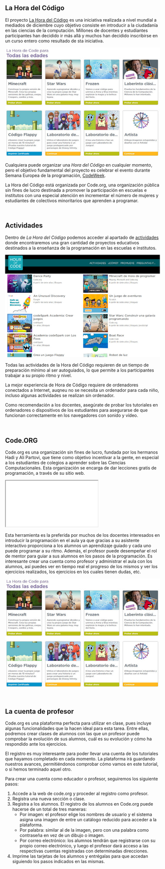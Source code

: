 ## La Hora del Código

El proyecto [La Hora del Código](https://hourofcode.com/es) es una iniciativa realizada a nivel mundial a mediados de diciembre cuyo objetivo consiste en introducir a la ciudadanía en las ciencias de la computación. Millones de docentes y estudiantes participantes han decidido ir más allá y muchos han decidido inscribirse en un curso entero como resultado de sta iniciativa.

![](img/codeorg.jpg "La Hora del Código")

Cualquiera puede organizar una *Hora del Código* en cualquier momento, pero el objetivo fundamental del proyecto es celebrar el evento durante Semana Europea de la programación, [CodeWeek](https://codeweek.eu/).

La Hora del Código está organizada por Code.org, una organización pública sin fines de lucro destinada a promover la participación en escuelas e institutos con una especial atención en incrementar el número de mujeres y estudiantes de colectivos minoritarios que aprenden a programar.



<br />



## Actividades

Dentro de *La Hora del Código* podemos acceder al apartado de [actividades](https://hourofcode.com/es/learn) donde encontraremos una gran cantidad de proyectos educativos destinados a la enseñanza de la programación en las escuelas e institutos.

![](img/actividades.jpg "Actividades en La Hora del Código")

Todas las actividades de la Hora del Código requieren de un tiempo de preparación mínimo al ser autoguiados, lo que permite a los participantes trabajar a su propio ritmo y nivel.

La mejor experiencia de Hora de Código requiere de ordenadores conectados a Internet, auqneu no se necesita un ordenador para cada niño, incluso algunas actividades se realizan sin ordenador.

Como recomendación a los docentes, asegúrate de probar los tutoriales en ordenadores o dispositivos de los estudiantes para asegurarse de que funcionan correctamente en los navegadores con sonido y vídeo.



<br />



## Code.ORG

Code.org es una organización sin fines de lucro, fundada por los hermanos Hadi y Ali Partovi, que tiene como objetivo incentivar a la gente, en especial a los estudiantes de colegios a aprender sobre las Ciencias Computacionales. Esta organización se encarga de dar lecciones gratis de programación, a través de su sitio web.

<div class="iframe">
  <iframe src="//www.youtube.com/embed/nKIu9yen5nc" allowfullscreen></iframe>
</div>

Esta herramienta es la preferida por muchos de los docentes interesados en introducir la programación en el aula ya que gracias a su asistente interactivo proporciona a los alumnos un aprendizaje guiado y cada uno puede programar a su ritmo. Además, el profesor puede desempeñar el rol de mentor para guiar a sus alumnos en los pasos de la programación. Es interesante crear una cuenta como profesor y administrar el aula con los alumnos, así puedes ver en tiempo real el progreso de los mismos y ver los ejercicios realizados, los ejercicios en los cuales tienen dudas, etc.

![](img/codeorg.jpg "Code.org")



<br />



## La cuenta de profesor

Code.org es una plataforma perfecta para utilizar en clase, pues incluye algunas funcionalidades que la hacen ideal para esta tarea. Entre ellas, podremos crear clases de alumnos con las que un profesor puede comprobar la evolución de sus alumnos, cuál es su evolución y cómo ha respondido ante los ejercicios.

El registro es muy interesante para poder llevar una cuenta de los tutoriales que hayamos completado en cada momento. La plataforma irá guardando nuestros avances, permitiéndonos comprobar cómo vamos en este tutorial, o si hemos terminado aquel otro.

Para crear una cuenta como educador o profesor, seguiremos los siguiente pasos:

1. Accede a la web de code.org y proceder al registro como profesor.
2. Registra una nueva sección o clase.
3. Registra a los alumnos. El registro de los alumnos en Code.org puede hacerse de un total de tres maneras:
   - Por imagen: el profesor elige los nombres de usuario y el sistema asigna una imagen de entre un catálogo reducido para acceder a la plataforma.
   - Por palabra: similar al de la imagen, pero con una palabra como contraseña en vez de un dibujo o imagen.
   - Por correo electrónico: los alumnos tendrán que registrarse con su propio correo electrónico, y luego el profesor dará acceso a las respectivas cuentas registradas con determinadas direcciones.
4. Imprime las tarjetas de los alumnos y entrégalas para que accedan siguiendo los pasos indicados en las mismas.
